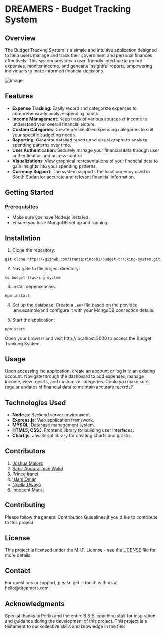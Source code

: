 # DREAMERS - Budget Tracking System

## Overview

The Budget Tracking System is a simple and intuitive application designed to help users manage and track their government and personal finances effectively. This system provides a user-friendly interface to record expenses, monitor income, and generate insightful reports, empowering individuals to make informed financial decisions.

![image](https://github.com/iranziprince01/budget-tracking-system/assets/116654088/498036a1-c93b-4f44-b470-f014224dd41b)

## Features

- **Expense Tracking**: Easily record and categorize expenses to comprehensively analyze spending habits.
- **Income Management**: Keep track of various sources of income to understand your overall financial picture.
- **Custom Categories**: Create personalized spending categories to suit your specific budgeting needs.
- **Reporting**: Generate detailed reports and visual graphs to analyze spending patterns over time.
- **User Authentication**: Securely manage your financial data through user authentication and access control.
- **Visualizations**: View graphical representations of your financial data to gain insights into your spending patterns.
- **Currency Support**: The system supports the local currency used in South Sudan for accurate and relevant financial information.

## Getting Started

### Prerequisites

- Make sure you have Node.js installed.
- Ensure you have MongoDB set up and running.

## Installation

1. Clone the repository:

```
git clone https://github.com/iranziprince01/budget-tracking-system.git
```

2. Navigate to the project directory:

```
cd budget-tracking-system
```

3. Install dependencies:

```
npm install
```

4. Set up the database:
   Create a `.env` file based on the provided .env.example and configure it with your MongoDB connection details.

5. Start the application:

```
npm start
```

Open your browser and visit http://localhost:3000 to access the Budget Tracking System.

## Usage

Upon accessing the application, create an account or log in to an existing account. Navigate through the dashboard to add expenses, manage income, view reports, and customize categories. Could you make sure regular updates of financial data to maintain accurate records?

## Technologies Used

- **Node.js**: Backend server environment.
- **Express.js**: Web application framework.
- **MYSQL**: Database management system.
- **HTML5, CSS3**: Frontend library for building user interfaces.
- **Chart.js**: JavaScript library for creating charts and graphs.

## Contributors

1. [Joshua Malong](https://github.com/Malongmak)
2. [Sabir Abdurahman Walid](https://github.com/SabirWalid)
3. [Prince Iranzi](https://github.com/iranziprince01)
4. [Islam Omar](https://github.com/Islam-19984)
5. [Noella Uwayo](https://github.com/n-uwayo)
6. [Innocent Manzi](https://github.com/Manziinnocentmanzi)

## Contributing

Please follow the general Contribution Guidelines if you'd like to contribute to this project.

## License

This project is licensed under the M.I.T. License - see the [LICENSE](https://opensource.org/license/mit/) file for more details.

## Contact

For questions or support, please get in touch with us at hello@dreamers.com.

## Acknowledgments

Special thanks to Perlin and the entire B.S.E. coaching staff for inspiration and guidance during the development of this project. This project is a testament to our collective skills and knowledge in the field.
